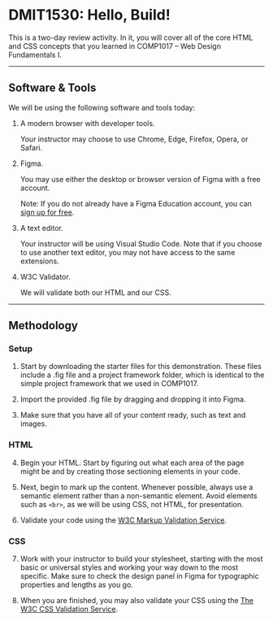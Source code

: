 # DMIT1530: Hello, Build!

This is a two-day review activity. In it, you will cover all of the core HTML and CSS concepts that you learned in COMP1017 – Web Design Fundamentals I.

---

## Software & Tools

We will be using the following software and tools today:

1. A modern browser with developer tools. 

    Your instructor may choose to use Chrome, Edge, Firefox, Opera, or Safari. 

2. Figma.

    You may use either the desktop or browser version of Figma with a free account. 

    Note: If you do not already have a Figma Education account, you can [sign up for free](https://www.figma.com/education/).

3. A text editor. 

    Your instructor will be using Visual Studio Code. Note that if you choose to use another text editor, you may not have access to the same extensions.

4. W3C Validator.

    We will validate both our HTML and our CSS.

---

## Methodology

### Setup

1. Start by downloading the starter files for this demonstration. These files include a .fig file and a project framework folder, which is identical to the simple project framework that we used in COMP1017. 

2. Import the provided .fig file by dragging and dropping it into Figma. 

3. Make sure that you have all of your content ready, such as text and images. 


### HTML

4. Begin your HTML. Start by figuring out what each area of the page might be and by creating those sectioning elements in your code. 

5. Next, begin to mark up the content. Whenever possible, always use a semantic element rather than a non-semantic element. Avoid elements such as `<br>`, as we will be using CSS, not HTML, for presentation.

6. Validate your code using the [W3C Markup Validation Service](https://validator.w3.org/).


### CSS

7. Work with your instructor to build your stylesheet, starting with the most basic or universal styles and working your way down to the most specific. Make sure to check the design panel in Figma for typographic properties and lengths as you go.

8. When you are finished, you may also validate your CSS using the [The W3C CSS Validation Service](https://jigsaw.w3.org/css-validator/).